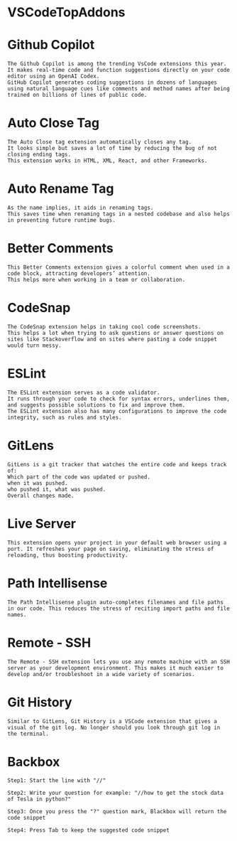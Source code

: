 # VSCodeTopAddons

# Github Copilot
    The Github Copilot is among the trending VsCode extensions this year. 
    It makes real-time code and function suggestions directly on your code editor using an OpenAI Codex. 
    GitHub Copilot generates coding suggestions in dozens of languages using natural language cues like comments and method names after being trained on billions of lines of public code.
  
# Auto Close Tag
    The Auto Close tag extension automatically closes any tag. 
    It looks simple but saves a lot of time by reducing the bug of not closing ending tags. 
    This extension works in HTML, XML, React, and other Frameworks.
        
# Auto Rename Tag
    As the name implies, it aids in renaming tags. 
    This saves time when renaming tags in a nested codebase and also helps in preventing future runtime bugs.

# Better Comments
    This Better Comments extension gives a colorful comment when used in a code block, attracting developers’ attention. 
    This helps more when working in a team or collaboration.

# CodeSnap
    The CodeSnap extension helps in taking cool code screenshots. 
    This helps a lot when trying to ask questions or answer questions on sites like Stackoverflow and on sites where pasting a code snippet would turn messy.

# ESLint
    The ESLint extension serves as a code validator. 
    It runs through your code to check for syntax errors, underlines them, and suggests possible solutions to fix and improve them. 
    The ESLint extension also has many configurations to improve the code integrity, such as rules and styles. 

# GitLens
    GitLens is a git tracker that watches the entire code and keeps track of:
    Which part of the code was updated or pushed.
    when it was pushed.
    who pushed it, what was pushed.
    Overall changes made.

# Live Server
    This extension opens your project in your default web browser using a port. It refreshes your page on saving, eliminating the stress of reloading, thus boosting productivity.

# Path Intellisense
    The Path Intellisense plugin auto-completes filenames and file paths in our code. This reduces the stress of reciting import paths and file names.

# Remote - SSH
    The Remote - SSH extension lets you use any remote machine with an SSH server as your development environment. This makes it much easier to develop and/or troubleshoot in a wide variety of scenarios.

# Git History
    Similar to GitLens, Git History is a VSCode extension that gives a visual of the git log. No longer should you look through git log in the terminal.

# Backbox
    Step1: Start the line with "//"

    Step2: Write your question for example: "//how to get the stock data of Tesla in python?"

    Step3: Once you press the "?" question mark, Blackbox will return the code snippet

    Step4: Press Tab to keep the suggested code snippet
